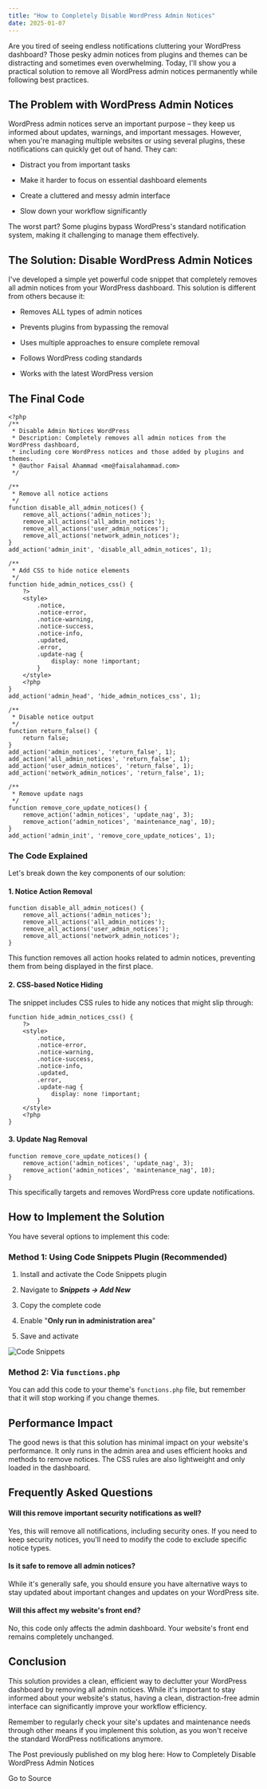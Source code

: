 ```yaml
---
title: "How to Completely Disable WordPress Admin Notices"
date: 2025-01-07
---
```


Are you tired of seeing endless notifications cluttering your WordPress dashboard? Those pesky admin notices from plugins and themes can be distracting and sometimes even overwhelming. Today, I'll show you a practical solution to remove all WordPress admin notices permanently while following best practices.

## The Problem with WordPress Admin Notices

WordPress admin notices serve an important purpose – they keep us informed about updates, warnings, and important messages. However, when you're managing multiple websites or using several plugins, these notifications can quickly get out of hand. They can:

- Distract you from important tasks
    
- Make it harder to focus on essential dashboard elements
    
- Create a cluttered and messy admin interface
    
- Slow down your workflow significantly
    

The worst part? Some plugins bypass WordPress's standard notification system, making it challenging to manage them effectively.

## The Solution: Disable WordPress Admin Notices

I've developed a simple yet powerful code snippet that completely removes all admin notices from your WordPress dashboard. This solution is different from others because it:

- Removes ALL types of admin notices
    
- Prevents plugins from bypassing the removal
    
- Uses multiple approaches to ensure complete removal
    
- Follows WordPress coding standards
    
- Works with the latest WordPress version
    

## The Final Code

```
<?php
/**
 * Disable Admin Notices WordPress
 * Description: Completely removes all admin notices from the WordPress dashboard,
 * including core WordPress notices and those added by plugins and themes.
 * @author Faisal Ahammad <me@faisalahammad.com>
 */

/**
 * Remove all notice actions
 */
function disable_all_admin_notices() {
    remove_all_actions('admin_notices');
    remove_all_actions('all_admin_notices');
    remove_all_actions('user_admin_notices');
    remove_all_actions('network_admin_notices');
}
add_action('admin_init', 'disable_all_admin_notices', 1);

/**
 * Add CSS to hide notice elements
 */
function hide_admin_notices_css() {
    ?>
    <style>
        .notice, 
        .notice-error, 
        .notice-warning, 
        .notice-success, 
        .notice-info, 
        .updated, 
        .error, 
        .update-nag {
            display: none !important;
        }
    </style>
    <?php
}
add_action('admin_head', 'hide_admin_notices_css', 1);

/**
 * Disable notice output
 */
function return_false() {
    return false;
}
add_action('admin_notices', 'return_false', 1);
add_action('all_admin_notices', 'return_false', 1);
add_action('user_admin_notices', 'return_false', 1);
add_action('network_admin_notices', 'return_false', 1);

/**
 * Remove update nags
 */
function remove_core_update_notices() {
    remove_action('admin_notices', 'update_nag', 3);
    remove_action('admin_notices', 'maintenance_nag', 10);
}
add_action('admin_init', 'remove_core_update_notices', 1);
```

### The Code Explained

Let's break down the key components of our solution:

#### 1\. Notice Action Removal

```
function disable_all_admin_notices() {
    remove_all_actions('admin_notices');
    remove_all_actions('all_admin_notices');
    remove_all_actions('user_admin_notices');
    remove_all_actions('network_admin_notices');
}
```

This function removes all action hooks related to admin notices, preventing them from being displayed in the first place.

#### 2\. CSS-based Notice Hiding

The snippet includes CSS rules to hide any notices that might slip through:  

```
function hide_admin_notices_css() {
    ?>
    <style>
        .notice, 
        .notice-error, 
        .notice-warning, 
        .notice-success, 
        .notice-info, 
        .updated, 
        .error, 
        .update-nag {
            display: none !important;
        }
    </style>
    <?php
}
```

#### 3\. Update Nag Removal

```
function remove_core_update_notices() {
    remove_action('admin_notices', 'update_nag', 3);
    remove_action('admin_notices', 'maintenance_nag', 10);
}
```

This specifically targets and removes WordPress core update notifications.

## How to Implement the Solution

You have several options to implement this code:

### Method 1: Using Code Snippets Plugin (Recommended)

1. Install and activate the Code Snippets plugin
    
2. Navigate to **_Snippets → Add New_**
    
3. Copy the complete code
    
4. Enable "**Only run in administration area**"
    
5. Save and activate
    

![Code Snippets](https://media2.dev.to/dynamic/image/width=800%2Cheight=%2Cfit=scale-down%2Cgravity=auto%2Cformat=auto/https%3A%2F%2Fwww.faisalahammad.com%2Fwp-content%2Fuploads%2F2025%2F01%2FCode-Snippets-scaled.jpeg "Code Snippets")

### Method 2: Via `functions.php`

You can add this code to your theme's `functions.php` file, but remember that it will stop working if you change themes.

## Performance Impact

The good news is that this solution has minimal impact on your website's performance. It only runs in the admin area and uses efficient hooks and methods to remove notices. The CSS rules are also lightweight and only loaded in the dashboard.

## Frequently Asked Questions

#### Will this remove important security notifications as well?

Yes, this will remove all notifications, including security ones. If you need to keep security notices, you'll need to modify the code to exclude specific notice types.

#### Is it safe to remove all admin notices?

While it's generally safe, you should ensure you have alternative ways to stay updated about important changes and updates on your WordPress site.

#### Will this affect my website's front end?

No, this code only affects the admin dashboard. Your website's front end remains completely unchanged.

## Conclusion

This solution provides a clean, efficient way to declutter your WordPress dashboard by removing all admin notices. While it's important to stay informed about your website's status, having a clean, distraction-free admin interface can significantly improve your workflow efficiency.

Remember to regularly check your site's updates and maintenance needs through other means if you implement this solution, as you won't receive the standard WordPress notifications anymore.

The Post previously published on my blog here: How to Completely Disable WordPress Admin Notices

Go to Source
